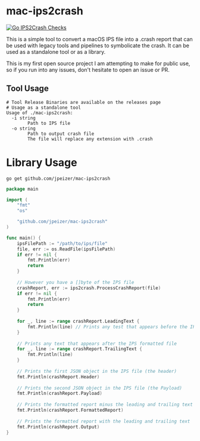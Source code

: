 # mac-ips2crash

[![Go IPS2Crash Checks](https://github.com/jpeizer/mac-ips2crash/actions/workflows/status.yml/badge.svg)](https://github.com/jpeizer/mac-ips2crash/actions/workflows/status.yml)

This is a simple tool to convert a macOS IPS file into a .crash report
that can be used with legacy tools and pipelines to symbolicate the crash.  It can be used as a standalone tool or as a library.

This is my first open source project I am attempting to make for public use, so if you run into any issues, don't hesitate to open an issue or PR.

## Tool Usage
```shell
# Tool Release Binaries are available on the releases page
# Usage as a standalone tool
Usage of ./mac-ips2crash:
  -i string
        Path to IPS file
  -o string
        Path to output crash file
        The file will replace any extension with .crash
```

# Library Usage
```shell
go get github.com/jpeizer/mac-ips2crash
```
```go
package main

import (
    "fmt"
    "os"

    "github.com/jpeizer/mac-ips2crash"
)

func main() {
    ipsFilePath := "/path/to/ips/file"
    file, err := os.ReadFile(ipsFilePath)
    if err != nil {
        fmt.Println(err)
        return
    }
    
    // However you have a []byte of the IPS file
    crashReport, err := ips2crash.ProcessCrashReport(file)
    if err != nil {
        fmt.Println(err)
        return
    }
    
    for _, line := range crashReport.LeadingText {
        fmt.Println(line) // Prints any test that appears before the IPS formatted file
    }
    
    // Prints any text that appears after the IPS formatted file
    for _, line := range crashReport.TrailingText {
        fmt.Println(line)
    }
    
    // Prints the first JSON object in the IPS file (the header)
    fmt.Println(crashReport.Header)
    
    // Prints the second JSON object in the IPS file (the Payload)
    fmt.Println(crashReport.Payload)
    
    // Prints the formatted report minus the leading and trailing text
    fmt.Println(crashReport.FormattedReport) 
    
    // Prints the formatted report with the leading and trailing text
    fmt.Println(crashReport.Output) 
}
```
